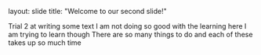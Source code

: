 layout: slide
title: "Welcome to our second slide!"


Trial 2 at writing some text
I am not doing so good with the learning here
I am trying to learn though
There are so many things to do and each of these takes up so much time
